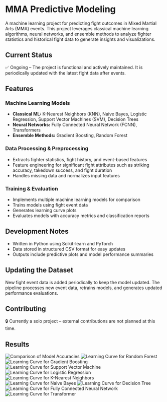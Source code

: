 # MMA Predictive Modeling

A machine learning project for predicting fight outcomes in Mixed Martial Arts (MMA) events. This project leverages classical machine learning algorithms, neural networks, and ensemble methods to analyze fighter statistics and historical fight data to generate insights and visualizations.

## Current Status

✅ Ongoing – The project is functional and actively maintained. It is periodically updated with the latest fight data after events.

## Features

### Machine Learning Models

- **Classical ML:** K-Nearest Neighbors (KNN), Naive Bayes, Logistic Regression, Support Vector Machines (SVM), Decision Trees
- **Neural Networks:** Fully Connected Neural Network (FCNN), Transformers
- **Ensemble Methods:** Gradient Boosting, Random Forest

### Data Processing & Preprocessing

- Extracts fighter statistics, fight history, and event-based features
- Feature engineering for significant fight attributes such as striking accuracy, takedown success, and fight duration
- Handles missing data and normalizes input features

### Training & Evaluation

- Implements multiple machine learning models for comparison
- Trains models using fight event data
- Generates learning curve plots
- Evaluates models with accuracy metrics and classification reports

## Development Notes

- Written in Python using Scikit-learn and PyTorch
- Data stored in structured CSV format for easy updates
- Outputs include predictive plots and model performance summaries

## Updating the Dataset

New fight event data is added periodically to keep the model updated. The pipeline processes new event data, retrains models, and generates updated performance evaluations.

## Contributing

🔒 Currently a solo project – external contributions are not planned at this time.

## Results

![Comparison of Model Accuracies](results/model_accuracy_comparison.png)
![Learning Curve for Random Forest](results/learning_curve_Random_Forest.png)
![Learning Curve for Gradient Boosting](results/learning_curve_Gradient_Boosting.png)
![Learning Curve for Support Vector Machine](results/learning_curve_SVM.png)
![Learning Curve for Logistic Regression](results/learning_curve_Logistic_Regression.png)
![Learning Curve for K-Nearest Neighbors](results/learning_curve_KNN.png)
![Learning Curve for Naive Bayes](results/learning_curve_Naive_Bayes.png)
![Learning Curve for Decision Tree](results/learning_curve_Decision_Tree.png)
![Learning Curve for Fully Connected Neural Network](results/learning_curve_FCNN.png)
![Learning Curve for Transformer](results/learning_curve_Transformer.png)
